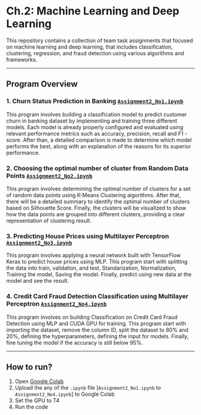 # Ch.2: Machine Learning and Deep Learning

This repository contains a collection of team task assignments that focused on machine learning and deep learning, that includes classification, clustering, regression, and fraud detection using various algorithms and frameworks.

---

## Program Overview

### 1. Churn Status Prediction in Banking [`Assignment2_No1.ipynb`](https://github.com/Xeonanda/Ch.-2-Machine-Learning-and-Deep-Learning/blob/main/Assignment2_No1.ipynb)

This program involves building a classification model to predict customer churn in banking dataset by implementing and training three different models. Each model is already properly configured and evaluated using relevant performance metrics such as accuracy, precision, recall and F1 - score. After than, a detailed comparison is made to determine which model performs the best, along with an explanation of the reasons for its superior performance.

### 2. Choosing the optimal number of cluster from Random Data Points [`Assignment2_No2.ipynb`](https://github.com/Xeonanda/Ch.-2-Machine-Learning-and-Deep-Learning/blob/main/Assignment2_No2.ipynb)

This program involves determining the optimal number of clusters for a set of random data points using K-Means Clustering algorithms. After that, there will be a detailed summary to identify the optimal number of clusters based on Silhouette Score. Finally, the clusters will be visualized to show how the data points are grouped into different clusters, providing a clear representation of clustering result.

### 3. Predicting House Prices using Multilayer Perceptron [`Assignment2_No3.ipynb`](https://github.com/Xeonanda/Ch.-2-Machine-Learning-and-Deep-Learning/blob/main/Assignment2_No3.ipynb)

This program involves applying a neural network built with TensorFlow Keras to predict house prices using MLP. This program start with splitting the data into train, validation, and test, Standarization, Normalization, Training the model, Saving the model. Finally, predict using new data at the model and see the result.

### 4. Credit Card Fraud Detection Classification using Multilayer Perceptron [`Assignment2_No4.ipynb`](https://github.com/Xeonanda/Ch.-2-Machine-Learning-and-Deep-Learning/blob/main/Assignment2_No4.ipynb)

This program involves on building Classification on Credit Card Fraud Detection using MLP and CUDA GPU for training. This program start with importing the dataset, remove the column ID, split the dataset to 80% and 20%, defining the hyperparameters, defining the input for models. Finally, fine tuning the model if the accuracy is still below 95%.

---

## How to run?

1. Open [Google Colab](https://colab.research.google.com/)
2. Upload the any of the `.ipynb` file [`Assignment2_No1.ipynb` to `Assignment2_No4.ipynb`] to Google Colab
3. Set the GPU to T4
4. Run the code
